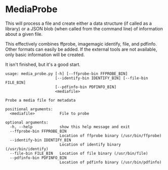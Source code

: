 # MediaProbe
This will process a file and create either a data structure (if called as a library) or 
a JSON blob (when called from the command line) of information about a given file.

This effectively combines ffprobe, imagemagic identify, file, and pdfinfo.  Other formats
can easily be added.   If the external tools are not available, only basic information will
be created.

It isn't finished, but it's a good start.

````
usage: media_probe.py [-h] [--ffprobe-bin FFPROBE_BIN]
                      [--identify-bin IDENTIFY_BIN] [--file-bin FILE_BIN]
                      [--pdfinfo-bin PDFINFO_BIN]
                      <mediafile>

Probe a media file for metadata

positional arguments:
  <mediafile>           File to probe

optional arguments:
  -h, --help            show this help message and exit
  --ffprobe-bin FFPROBE_BIN
                        Location of ffprobe binary (/usr/bin/ffprobe)
  --identify-bin IDENTIFY_BIN
                        Location of identify binary (/usr/bin/identify)
  --file-bin FILE_BIN   Location of file binary (/usr/bin/file)
  --pdfinfo-bin PDFINFO_BIN
                        Location of pdfinfo binary (/usr/bin/pdfinfo)

````


